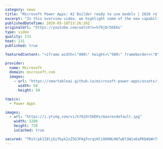 ```yaml
---
category: news
title: "Microsoft Power Apps: AI Builder ready to use models | 2020 release wave 1 overview"
excerpt: "In this overview video, we highlight some of the new capabilities included in the latest update to Microsoft Power Apps, AI Builder ready to use models.     Here are the capabilities covered:   • Entity extraction helps you by identifying and extracting people, dates, places, locations, etc. from text"
publishedDateTime: 2020-05-18T23:26:26Z
originalUrl: "https://youtube.com/watch?v=h70jOr56EKs"
type: video
quality: 131
heat: 131
published: true

featuredContent: "<iframe width=\"800\" height=\"500\" frameborder=\"0\" src=\"https://www.youtube.com/embed/h70jOr56EKs\" allow=\"accelerometer; autoplay; encrypted-media; gyroscope; picture-in-picture\" allowfullscreen></iframe>"

provider:
  name: Microsoft
  domain: microsoft.com
  images:
    - url: "https://smartableai.github.io/microsoft-power-apps/assets/images/organizations/microsoft.com-50x50.jpg"
      width: 50
      height: 50

topics:
  - Power Apps

images:
  - url: "https://i.ytimg.com/vi/h70jOr56EKs/maxresdefault.jpg"
    width: 1280
    height: 720
    isCached: true

secured: "TRsY/pk1I8ljGifbyk2zZ5OJFAqfnrqiKCiO60NLH07wDlSW1x6aPKQ4bW+73nzXb4mBqJe0FmTQuJtaELrufRUxwdaps0M6IM7uZuU4J0aqJ8bKOAqec5VJOkqX3v1kZc3uvfrn3pqV+MkNktziJc3y1swWquysiDlzhIiWyZbPpMcfgPw4zcneBiYp5RjSA7BJIXhIPPddU3WBjs2MhY6XhsF37y28A4ASLh4UpCrn/dcnq3qYKq+F/L7F3u9sjb3RTUYxLSqAN7KLA50ftiDzULbQ08BlsalpY/SqHPOZRmBObplv/Z2X8FinB1DEyqKLi+6oVdIhz0PCzVOeX18NZO4qexbne/xG2GDe85Y7xMbQkwxDqJiYtmbaEE8ja/Lc0Yks1MLb6ZbmDAKuPfZ2bxdiXevUMmG7LLqPgTASc8PtrFunmaYciQsg3f/R;oL2jkExRY3xdr7RRibAxAA=="
---
```


